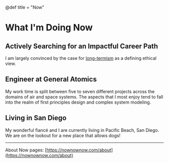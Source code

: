 @def title = "Now"

# What I'm Doing Now


## Actively Searching for an Impactful Career Path
I am largely convinced by the case for [long-termism](https://80000hours.org/articles/future-generations/) as a defining ethical view.

## Engineer at General Atomics
My work time is split between five to seven different projects across the domains of air and space systems. The aspects that I most enjoy tend to fall into the realm of first principles design and complex system modeling.

## Living in San Diego
My wonderful fiancé and I are currently living in Pacific Beach, San Diego. We are on the lookout for a new place that allows dogs!

---
About Now pages: [https://nownownow.com/about](https://nownownow.com/about)